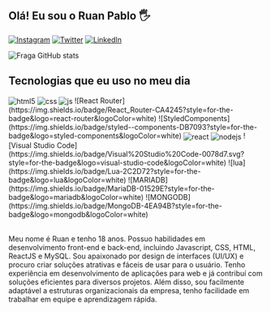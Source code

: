 ## Olá! Eu sou o Ruan Pablo 🖐️

[![Instagram](https://img.shields.io/badge/Instagram-E4405F?style=for-the-badge&logo=instagram&logoColor=white)](https://instagram.com/ruan.jkz)
[![Twitter](https://img.shields.io/badge/Twitch-9146FF?style=for-the-badge&logo=twitch&logoColor=white)](https://twitch.tv/oasxp)
[![LinkedIn](https://img.shields.io/badge/LinkedIn-0077B5?style=for-the-badge&logo=linkedin&logoColor=white)](https://www.linkedin.com/in/ruan-pablo-735bba258/)



![Fraga GitHub stats](https://github-readme-stats.vercel.app/api?username=ru4np&show_icons=true&theme=dracula&count_private=true)

## Tecnologias que eu uso no meu dia

<div style="display: inline_block">
  <img align="center" alt="html5" src="https://img.shields.io/badge/HTML5-E34F26?style=for-the-badge&logo=html5&logoColor=white" />
  <img align="center" alt="css" src="https://img.shields.io/badge/CSS3-1572B6?style=for-the-badge&logo=css3&logoColor=white" />
  <img align="center" alt="js" src="https://img.shields.io/badge/JavaScript-F7DF1E?style=for-the-badge&logo=javascript&logoColor=black" />
  ![React Router](https://img.shields.io/badge/React_Router-CA4245?style=for-the-badge&logo=react-router&logoColor=white)
  ![StyledComponents](https://img.shields.io/badge/styled--components-DB7093?style=for-the-badge&logo=styled-components&logoColor=white)

<!--   <img align="center" alt="ts" src="https://img.shields.io/badge/TypeScript-007ACC?style=for-the-badge&logo=typescript&logoColor=white" /> -->
  <img align="center" alt="react" src="https://img.shields.io/badge/React-20232A?style=for-the-badge&logo=react&logoColor=61DAFB" />
  <img align="center" alt="nodejs" src="https://img.shields.io/badge/Node.js-43853D?style=for-the-badge&logo=node.js&logoColor=white" />
  ![Visual Studio Code](https://img.shields.io/badge/Visual%20Studio%20Code-0078d7.svg?style=for-the-badge&logo=visual-studio-code&logoColor=white) 
  ![lua](https://img.shields.io/badge/Lua-2C2D72?style=for-the-badge&logo=lua&logoColor=white) 
  ![MARIADB](https://img.shields.io/badge/MariaDB-01529E?style=for-the-badge&logo=mariadb&logoColor=white)
  ![MONGODB](https://img.shields.io/badge/MongoDB-4EA94B?style=for-the-badge&logo=mongodb&logoColor=white)
</div><br/>

Meu nome é Ruan e tenho 18 anos. Possuo habilidades em desenvolvimento front-end e back-end, incluindo Javascript, CSS, HTML, ReactJS e MySQL. Sou apaixonado por design de interfaces (UI/UX) e procuro criar soluções atrativas e fáceis de usar para o usuário. Tenho experiência em desenvolvimento de aplicações para web e já contribuí com soluções eficientes para diversos projetos. Além disso, sou facilmente adaptável a estruturas organizacionais da empresa, tenho facilidade em trabalhar em equipe e aprendizagem rápida.

